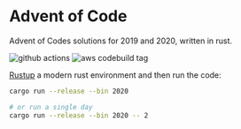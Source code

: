 # Advent of Code

Advent of Codes solutions for 2019 and 2020, written in rust.

![github actions](https://github.com/ggovan/advent-of-code/workflows/Compile%20and%20Test/badge.svg)
![aws codebuild tag](https://codebuild.eu-central-1.amazonaws.com/badges?uuid=eyJlbmNyeXB0ZWREYXRhIjoiUUJUWFNjZ1Y0SWIyV2h6bzNkSnN3VUtpcWtOWjdaTzN0dGxzZ0N0VlVwU2V3cEVxSHpmUys3NGxzZDhSdVl2SzYvUDN0T3hJTTBRZ0FrcnZNMXdaN0lVPSIsIml2UGFyYW1ldGVyU3BlYyI6IjNtRVFKV2pnVE5OQ3FvUDQiLCJtYXRlcmlhbFNldFNlcmlhbCI6MX0%3D&branch=master)

[Rustup](https://rustup.rs/) a modern rust environment and then run the code:

```sh
cargo run --release --bin 2020

# or run a single day
cargo run --release --bin 2020 -- 2
```
